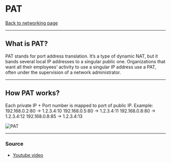 # PAT
[Back to networking page](./index.md)

---

## What is PAT?
PAT stands for port address translation. It’s a type of dynamic NAT, but it bands several local IP addresses to a singular public one. Organizations that want all their employees’ activity to use a singular IP address use a PAT, often under the supervision of a network administrator.

---

## How PAT works?
Each private IP + Port number  is mapped to port of public IP.
Example:
192.168.0.2:80 -> 1.2.3.4:10
192.168.0.5:80 -> 1.2.3.4:11
192.168.0.8:80 -> 1.2.3.4:12
192.168.0.8:85 -> 1.2.3.4:13

![PAT](https://qph.fs.quoracdn.net/main-qimg-61f8d3d6d39bcce4f1398a319aa2775a)

---

### Source
- [Youtube video](https://youtu.be/awFk_CN9SNs)